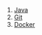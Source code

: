 1. [Java](docs/overview/tools/Java.md)
2. [Git](docs/overview/tools/Git.md)
3. [Docker](docs/overview/tools/Docker.md)